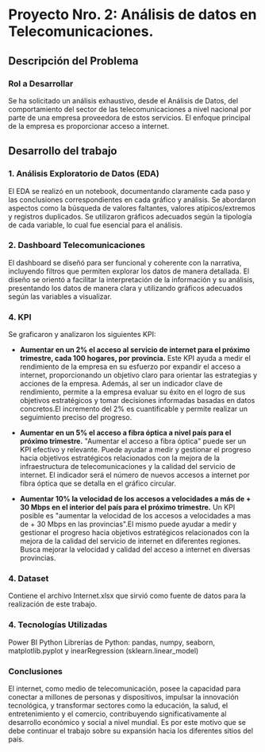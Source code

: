 
# Proyecto Nro. 2: Análisis de datos en Telecomunicaciones.


## Descripción del Problema

### Rol a Desarrollar

Se ha solicitado un análisis exhaustivo, desde el Análisis de Datos, del comportamiento del sector de las telecomunicaciones a nivel nacional por parte de una empresa proveedora de estos servicios. El enfoque principal de la empresa es proporcionar acceso a internet.


## Desarrollo del trabajo

### 1. Análisis Exploratorio de Datos (EDA)

El EDA se realizó en un notebook, documentando claramente cada paso y las conclusiones correspondientes en cada gráfico y análisis. Se abordaron aspectos como la búsqueda de valores faltantes, valores atípicos/extremos y registros duplicados. Se utilizaron gráficos adecuados según la tipología de cada variable, lo cual fue esencial para el análisis.

### 2. Dashboard Telecomunicaciones

El dashboard se diseñó para ser funcional y coherente con la narrativa, incluyendo filtros que permiten explorar los datos de manera detallada. El diseño se orientó a facilitar la interpretación de la información y su análisis, presentando los datos de manera clara y utilizando gráficos adecuados según las variables a visualizar.


### 4. KPI

Se graficaron y analizaron los siguientes KPI:

- **Aumentar en un 2% el acceso al servicio de internet para el próximo trimestre, cada 100 hogares, por provincia.**
Este KPI ayuda a medir el rendimiento de la empresa en su esfuerzo por expandir el acceso a internet, proporcionando un objetivo claro para orientar las estrategias y acciones de la empresa. Además, al ser un indicador clave de rendimiento, permite a la empresa evaluar su éxito en el logro de sus objetivos estratégicos y tomar decisiones informadas basadas en datos concretos.El incremento del 2% es cuantificable y permite realizar un seguimiento preciso del progreso.

- **Aumentar en un 5% el acceso a fibra óptica a nivel país para el próximo trimestre.**
"Aumentar el acceso a fibra óptica" puede ser un KPI efectivo y relevante. Puede ayudar a medir y gestionar el progreso hacia objetivos estratégicos relacionados con la mejora de la infraestructura de telecomunicaciones y la calidad del servicio de internet. El indicador será el número de nuevos accesos a internet por fibra óptica que se detalla en el gráfico circular.

- **Aumentar 10%  la velocidad de los accesos a velocidades a más de + 30 Mbps en el interior del país para el próximo trimestre.**
Un KPI posible es "aumentar la velocidad de los accesos a velocidades a mas de + 30 Mbps en las provincias".El mismo puede ayudar a medir y gestionar el progreso hacia objetivos estratégicos relacionados con la mejora de la calidad del servicio de internet en diferentes regiones. Busca mejorar la velocidad y calidad del acceso a internet en diversas provincias.

### 4. Dataset
Contiene el archivo Internet.xlsx que sirvió como fuente de datos para la realización de este trabajo.

### 4. Tecnologías Utilizadas
Power BI 
Python
Librerías de Python: pandas, numpy, seaborn, matplotlib.pyplot y inearRegression (sklearn.linear_model)


### Conclusiones
El internet, como medio de telecomunicación, posee la capacidad para conectar a millones de personas y dispositivos, impulsar la innovación tecnológica, y transformar sectores como la educación, la salud, el entretenimiento y el comercio, contribuyendo significativamente al desarrollo económico y social a nivel mundial. Es por este motivo que se debe continuar el trabajo sobre su expansión hacia los diferentes sitios del país.












